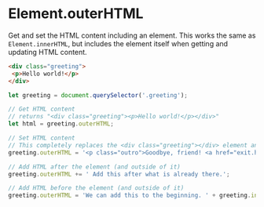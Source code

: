 # Element.outerHTML

Get and set the HTML content including an element. This works the same as `Element.innerHTML`, but includes the element itself when getting and updating HTML content.

```html
<div class="greeting">
 <p>Hello world!</p>
</div>
```

```js
let greeting = document.querySelector('.greeting');

// Get HTML content
// returns "<div class="greeting"><p>Hello world!</p></div>"
let html = greeting.outerHTML;

// Set HTML content
// This completely replaces the <div class="greeting"></div> element and all of its content
greeting.outerHTML = '<p class="outro">Goodbye, friend! <a href="exit.html">Click here to leave.</a>';

// Add HTML after the element (and outside of it)
greeting.outerHTML += ' Add this after what is already there.';

// Add HTML before the element (and outside of it)
greeting.outerHTML = 'We can add this to the beginning. ' + greeting.innerHTML;
```
